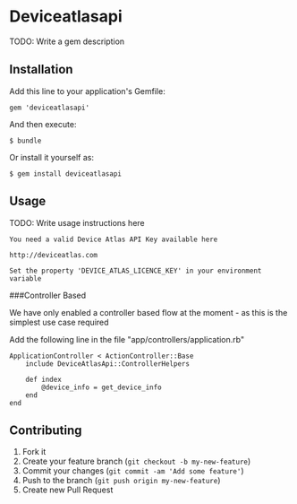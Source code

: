 # Deviceatlasapi

TODO: Write a gem description

## Installation

Add this line to your application's Gemfile:

    gem 'deviceatlasapi'

And then execute:

    $ bundle

Or install it yourself as:

    $ gem install deviceatlasapi

## Usage

TODO: Write usage instructions here

    You need a valid Device Atlas API Key available here

    http://deviceatlas.com

    Set the property 'DEVICE_ATLAS_LICENCE_KEY' in your environment variable

###Controller Based

We have only enabled a controller based flow at the moment - as this is the simplest use case required

Add the following line in the file "app/controllers/application.rb"

    ApplicationController < ActionController::Base
        include DeviceAtlasApi::ControllerHelpers

        def index
            @device_info = get_device_info
        end
    end


## Contributing

1. Fork it
2. Create your feature branch (`git checkout -b my-new-feature`)
3. Commit your changes (`git commit -am 'Add some feature'`)
4. Push to the branch (`git push origin my-new-feature`)
5. Create new Pull Request
